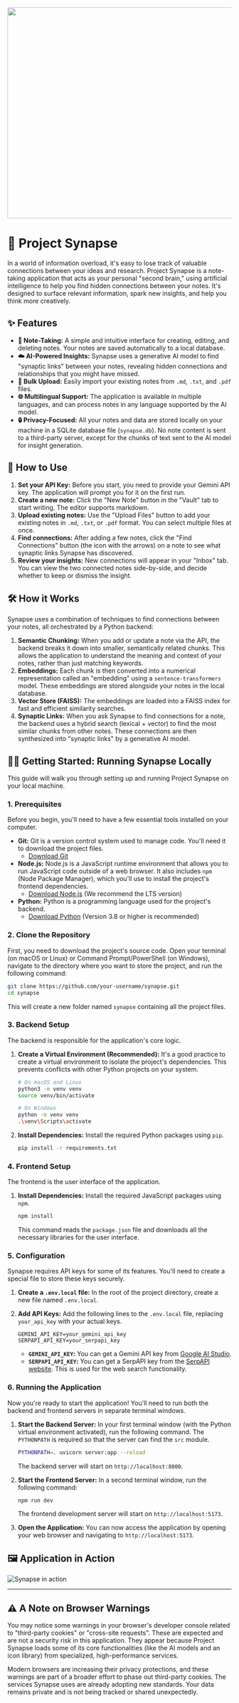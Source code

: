 <div align="center">
<img width="1200" height="475" alt="GHBanner" src="https://github.com/user-attachments/assets/0aa67016-6eaf-458a-adb2-6e31a0763ed6" />
</div>

# 🧠 Project Synapse

In a world of information overload, it's easy to lose track of valuable connections between your ideas and research. Project Synapse is a note-taking application that acts as your personal "second brain," using artificial intelligence to help you find hidden connections between your notes. It's designed to surface relevant information, spark new insights, and help you think more creatively.

## ✨ Features

- **📝 Note-Taking:** A simple and intuitive interface for creating, editing, and deleting notes. Your notes are saved automatically to a local database.
- **☁️ AI-Powered Insights:** Synapse uses a generative AI model to find "synaptic links" between your notes, revealing hidden connections and relationships that you might have missed.
- **📂 Bulk Upload:** Easily import your existing notes from `.md`, `.txt`, and `.pdf` files.
- **🌐 Multilingual Support:** The application is available in multiple languages, and can process notes in any language supported by the AI model.
- **🔒 Privacy-Focused:** All your notes and data are stored locally on your machine in a SQLite database file (`synapse.db`). No note content is sent to a third-party server, except for the chunks of text sent to the AI model for insight generation.

## 🚀 How to Use

1.  **Set your API Key:** Before you start, you need to provide your Gemini API key. The application will prompt you for it on the first run.
2.  **Create a new note:** Click the "New Note" button in the "Vault" tab to start writing. The editor supports markdown.
3.  **Upload existing notes:** Use the "Upload Files" button to add your existing notes in `.md`, `.txt`, or `.pdf` format. You can select multiple files at once.
4.  **Find connections:** After adding a few notes, click the "Find Connections" button (the icon with the arrows) on a note to see what synaptic links Synapse has discovered.
5.  **Review your insights:** New connections will appear in your "Inbox" tab. You can view the two connected notes side-by-side, and decide whether to keep or dismiss the insight.

## 🛠️ How it Works

Synapse uses a combination of techniques to find connections between your notes, all orchestrated by a Python backend:

1.  **Semantic Chunking:** When you add or update a note via the API, the backend breaks it down into smaller, semantically related chunks. This allows the application to understand the meaning and context of your notes, rather than just matching keywords.
2.  **Embeddings:** Each chunk is then converted into a numerical representation called an "embedding" using a `sentence-transformers` model. These embeddings are stored alongside your notes in the local database.
3.  **Vector Store (FAISS):** The embeddings are loaded into a FAISS index for fast and efficient similarity searches.
4.  **Synaptic Links:** When you ask Synapse to find connections for a note, the backend uses a hybrid search (lexical + vector) to find the most similar chunks from other notes. These connections are then synthesized into "synaptic links" by a generative AI model.

## 🏃‍♀️ Getting Started: Running Synapse Locally

This guide will walk you through setting up and running Project Synapse on your local machine.

### 1. Prerequisites

Before you begin, you'll need to have a few essential tools installed on your computer.

*   **Git:** Git is a version control system used to manage code. You'll need it to download the project files.
    *   [Download Git](https://git-scm.com/downloads)
*   **Node.js:** Node.js is a JavaScript runtime environment that allows you to run JavaScript code outside of a web browser. It also includes `npm` (Node Package Manager), which you'll use to install the project's frontend dependencies.
    *   [Download Node.js](https://nodejs.org/en/download/) (We recommend the LTS version)
*   **Python:** Python is a programming language used for the project's backend.
    *   [Download Python](https://www.python.org/downloads/) (Version 3.8 or higher is recommended)

### 2. Clone the Repository

First, you need to download the project's source code. Open your terminal (on macOS or Linux) or Command Prompt/PowerShell (on Windows), navigate to the directory where you want to store the project, and run the following command:

```bash
git clone https://github.com/your-username/synapse.git
cd synapse
```

This will create a new folder named `synapse` containing all the project files.

### 3. Backend Setup

The backend is responsible for the application's core logic.

1.  **Create a Virtual Environment (Recommended):** It's a good practice to create a virtual environment to isolate the project's dependencies. This prevents conflicts with other Python projects on your system.

    ```bash
    # On macOS and Linux
    python3 -m venv venv
    source venv/bin/activate

    # On Windows
    python -m venv venv
    .\venv\Scripts\activate
    ```

2.  **Install Dependencies:** Install the required Python packages using `pip`.

    ```bash
    pip install -r requirements.txt
    ```

### 4. Frontend Setup

The frontend is the user interface of the application.

1.  **Install Dependencies:** Install the required JavaScript packages using `npm`.

    ```bash
    npm install
    ```
    This command reads the `package.json` file and downloads all the necessary libraries for the user interface.

### 5. Configuration

Synapse requires API keys for some of its features. You'll need to create a special file to store these keys securely.

1.  **Create a `.env.local` file:** In the root of the project directory, create a new file named `.env.local`.

2.  **Add API Keys:** Add the following lines to the `.env.local` file, replacing `your_api_key` with your actual keys.

    ```
    GEMINI_API_KEY=your_gemini_api_key
    SERPAPI_API_KEY=your_serpapi_key
    ```

    *   **`GEMINI_API_KEY`:** You can get a Gemini API key from [Google AI Studio](https://aistudio.google.com/app/apikey).
    *   **`SERPAPI_API_KEY`:** You can get a SerpAPI key from the [SerpAPI website](https://serpapi.com/). This is used for the web search functionality.

### 6. Running the Application

Now you're ready to start the application! You'll need to run both the backend and frontend servers in separate terminal windows.

1.  **Start the Backend Server:**
    In your first terminal window (with the Python virtual environment activated), run the following command. The `PYTHONPATH` is required so that the server can find the `src` module.

    ```bash
    PYTHONPATH=. uvicorn server:app --reload
    ```
    The backend server will start on `http://localhost:8000`.

2.  **Start the Frontend Server:**
    In a second terminal window, run the following command:

    ```bash
    npm run dev
    ```
    The frontend development server will start on `http://localhost:5173`.

3.  **Open the Application:**
    You can now access the application by opening your web browser and navigating to `http://localhost:5173`.

## 🖼️ Application in Action

![Synapse in action](placeholder.gif)

---

## ⚠️ A Note on Browser Warnings

You may notice some warnings in your browser's developer console related to "third-party cookies" or "cross-site requests". These are expected and are not a security risk in this application. They appear because Project Synapse loads some of its core functionalities (like the AI models and an icon library) from specialized, high-performance services.

Modern browsers are increasing their privacy protections, and these warnings are part of a broader effort to phase out third-party cookies. The services Synapse uses are already adopting new standards. Your data remains private and is not being tracked or shared unexpectedly.
